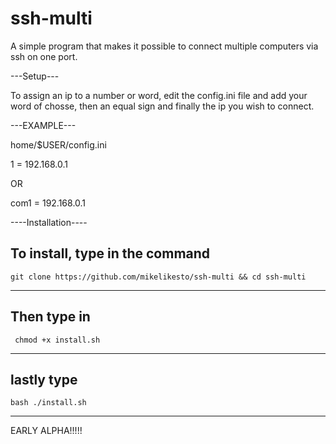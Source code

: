 # ssh-multi
A simple program that makes it possible to connect multiple computers via ssh on one port.



---Setup---

To assign an ip to a number or word, edit the config.ini file and add your word of chosse, then an equal sign and finally the ip you wish to connect.

---EXAMPLE---
  
  
  home/$USER/config.ini


  1 = 192.168.0.1

OR

  com1 = 192.168.0.1

----Installation----

To install, type in the command 
------------------
    git clone https://github.com/mikelikesto/ssh-multi && cd ssh-multi
-----------------
Then type in 
-------------------
     chmod +x install.sh
-------------------

lastly type
-------------------
    bash ./install.sh
-------------------



EARLY ALPHA!!!!! 
